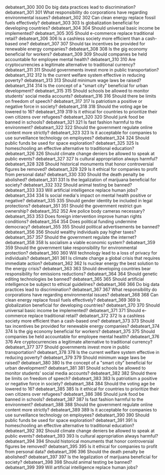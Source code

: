 debateart_300	300 Do big data practices lead to discrimination?
debateart_301	301 What responsibility do corporations have regarding environmental issues?
debateart_302	302 Can clean energy replace fossil fuels effectively?
debateart_303	303 Is globalization beneficial for developing countries?
debateart_304	304 Should universal basic income be implemented?
debateart_305	305 Should e-commerce replace traditional retail?
debateart_306	306 Is a cashless society more efficient than a cash-based one?
debateart_307	307 Should tax incentives be provided for renewable energy companies?
debateart_308	308 Is the gig economy beneficial for workers?
debateart_309	309 Should companies be held accountable for employee mental health?
debateart_310	310 Are cryptocurrencies a legitimate alternative to traditional currency?
debateart_311	311 Should governments invest more in public transportation?
debateart_312	312 Is the current welfare system effective in reducing poverty?
debateart_313	313 Should minimum wage laws be raised?
debateart_314	314 Is the concept of a "smart city" beneficial for urban development?
debateart_315	315 Should schools be allowed to monitor students' social media accounts?
debateart_316	316 Should there be limits on freedom of speech?
debateart_317	317 Is patriotism a positive or negative force in society?
debateart_318	318 Should the voting age be lowered to 16?
debateart_319	319 Is it ethical for countries to prioritize their own citizens over refugees?
debateart_320	320 Should junk food be banned in schools?
debateart_321	321 Is fast fashion harmful to the environment?
debateart_322	322 Should the government regulate online content more strictly?
debateart_323	323 Is it acceptable for companies to use surveillance technology on employees?
debateart_324	324 Should public funds be used for space exploration?
debateart_325	325 Is homeschooling an effective alternative to traditional education?
debateart_326	326 Should climate change deniers be allowed to speak at public events?
debateart_327	327 Is cultural appropriation always harmful?
debateart_328	328 Should historical monuments that honor controversial figures be removed?
debateart_329	329 Is it ethical for companies to profit from personal data?
debateart_330	330 Should the death penalty be abolished?
debateart_331	331 Is the legalization of marijuana beneficial for society?
debateart_332	332 Should animal testing be banned?
debateart_333	333 Will artificial intelligence replace human jobs?
debateart_334	334 Is social media's impact on mental health positive or negative?
debateart_335	335 Should gender identity be included in legal protections?
debateart_351	351 Should the government restrict gun ownership?
debateart_352	352 Are police body cameras necessary?
debateart_353	353 Does foreign intervention improve human rights conditions?
debateart_354	354 Does political funding undermine democracy?
debateart_355	355 Should political advertisements be banned?
debateart_356	356 Should wealthy individuals pay higher taxes?
debateart_357	357 Should the government regulate the internet?
debateart_358	358 Is socialism a viable economic system?
debateart_359	359 Should the government take responsibility for environmental protection?
debateart_360	360 Will technology lead to a loss of privacy for individuals?
debateart_361	361 Is climate change a global crisis that requires immediate action?
debateart_362	362 Is nuclear energy the best solution to the energy crisis?
debateart_363	363 Should developing countries bear responsibility for emissions reductions?
debateart_364	364 Should genetic editing technologies be banned?
debateart_365	365 Should artificial intelligence be subject to ethical guidelines?
debateart_366	366 Do big data practices lead to discrimination?
debateart_367	367 What responsibility do corporations have regarding environmental issues?
debateart_368	368 Can clean energy replace fossil fuels effectively?
debateart_369	369 Is globalization beneficial for developing countries?
debateart_370	370 Should universal basic income be implemented?
debateart_371	371 Should e-commerce replace traditional retail?
debateart_372	372 Is a cashless society more efficient than a cash-based one?
debateart_373	373 Should tax incentives be provided for renewable energy companies?
debateart_374	374 Is the gig economy beneficial for workers?
debateart_375	375 Should companies be held accountable for employee mental health?
debateart_376	376 Are cryptocurrencies a legitimate alternative to traditional currency?
debateart_377	377 Should governments invest more in public transportation?
debateart_378	378 Is the current welfare system effective in reducing poverty?
debateart_379	379 Should minimum wage laws be raised?
debateart_380	380 Is the concept of a "smart city" beneficial for urban development?
debateart_381	381 Should schools be allowed to monitor students' social media accounts?
debateart_382	382 Should there be limits on freedom of speech?
debateart_383	383 Is patriotism a positive or negative force in society?
debateart_384	384 Should the voting age be lowered to 16?
debateart_385	385 Is it ethical for countries to prioritize their own citizens over refugees?
debateart_386	386 Should junk food be banned in schools?
debateart_387	387 Is fast fashion harmful to the environment?
debateart_388	388 Should the government regulate online content more strictly?
debateart_389	389 Is it acceptable for companies to use surveillance technology on employees?
debateart_390	390 Should public funds be used for space exploration?
debateart_391	391 Is homeschooling an effective alternative to traditional education?
debateart_392	392 Should climate change deniers be allowed to speak at public events?
debateart_393	393 Is cultural appropriation always harmful?
debateart_394	394 Should historical monuments that honor controversial figures be removed?
debateart_395	395 Is it ethical for companies to profit from personal data?
debateart_396	396 Should the death penalty be abolished?
debateart_397	397 Is the legalization of marijuana beneficial for society?
debateart_398	398 Should animal testing be banned?
debateart_399	399 Will artificial intelligence replace human jobs?
